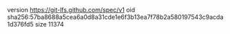 version https://git-lfs.github.com/spec/v1
oid sha256:57ba8688a5cea6a0d8a31cde1e6f3b13ea7f78b2a580197543c9acda1d376fd5
size 11374
